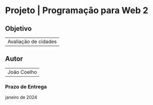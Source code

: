 # Projeto | Programação para Web 2

## Objetivo 
<table>
<tr>
<td>
Avaliação de cidades
</td>
</tr>
</table>

## Autor
<table>
<tr>
<td>
João Coelho
</td>
</tr>
</table>

### Prazo de Entrega
janeiro de 2024
